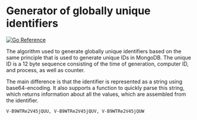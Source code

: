# Generator of globally unique identifiers

[![Go Reference](https://pkg.go.dev/badge/github.com/mdigger/uid.svg)](https://pkg.go.dev/github.com/mdigger/uid)

The algorithm used to generate globally unique identifiers based on the same principle that is used to generate unique IDs in MongoDB. The unique ID is a 12 byte sequence consisting of the time of generation, computer ID, and process, as well as counter. 

The main difference is that the identifier is represented as a string using base64-encoding. It also supports a function to quickly parse this string, which returns information about all the values, which are assembled from the identifier.

	V-B9WTRe2V45jQUU, V-B9WTRe2V45jQUV, V-B9WTRe2V45jQUW